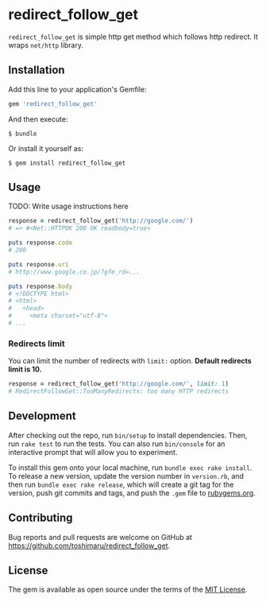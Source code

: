 # redirect_follow_get

`redirect_follow_get` is simple http get method which follows http redirect. It wraps `net/http` library.

## Installation

Add this line to your application's Gemfile:

```ruby
gem 'redirect_follow_get'
```

And then execute:

    $ bundle

Or install it yourself as:

    $ gem install redirect_follow_get

## Usage

TODO: Write usage instructions here

```rb
response = redirect_follow_get('http://google.com/')
# => #<Net::HTTPOK 200 OK readbody=true>

puts response.code
# 200

puts response.uri
# http://www.google.co.jp/?gfe_rd=...

puts response.body
# <!DOCTYPE html>
# <html>
#   <head>
#     <meta charset="utf-8">
# ...

```

### Redirects limit

You can limit the number of redirects with `limit:` option. **Default redirects limit is 10.**

```rb
response = redirect_follow_get('http://google.com/', limit: 1)
# RedirectFollowGet::TooManyRedirects: too many HTTP redirects
```

## Development

After checking out the repo, run `bin/setup` to install dependencies. Then, run `rake test` to run the tests. You can also run `bin/console` for an interactive prompt that will allow you to experiment.

To install this gem onto your local machine, run `bundle exec rake install`. To release a new version, update the version number in `version.rb`, and then run `bundle exec rake release`, which will create a git tag for the version, push git commits and tags, and push the `.gem` file to [rubygems.org](https://rubygems.org).

## Contributing

Bug reports and pull requests are welcome on GitHub at https://github.com/toshimaru/redirect_follow_get.

## License

The gem is available as open source under the terms of the [MIT License](http://opensource.org/licenses/MIT).
